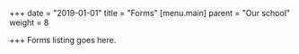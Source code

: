 +++
date = "2019-01-01"
title = "Forms"
[menu.main]
parent = "Our school"
weight = 8

+++
Forms listing goes here.